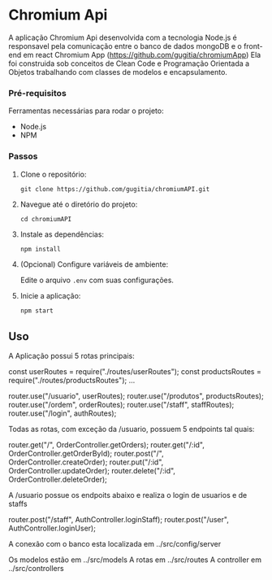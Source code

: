# Chromium Api

A aplicação Chromium Api desenvolvida com a tecnologia Node.js é responsavel pela comunicação entre o banco de dados mongoDB e o front-end em react Chromium App (https://github.com/gugitia/chromiumApp)
Ela foi construida sob conceitos de Clean Code e Programação Orientada a Objetos trabalhando com classes de modelos e encapsulamento.

### Pré-requisitos

Ferramentas necessárias para rodar o projeto:
- Node.js
- NPM

### Passos

1. Clone o repositório:
    ```
    git clone https://github.com/gugitia/chromiumAPI.git
    ```
2. Navegue até o diretório do projeto:
    ```
    cd chromiumAPI
    ```
3. Instale as dependências:
    ```bash
    npm install
    ```
4. (Opcional) Configure variáveis de ambiente:

    Edite o arquivo `.env` com suas configurações.

5. Inicie a aplicação:
    ```bash
    npm start
    ```

## Uso

A Aplicação possui 5 rotas principais:

const userRoutes = require("./routes/userRoutes");
const productsRoutes = require("./routes/productsRoutes");
...

router.use("/usuario", userRoutes);
router.use("/produtos", productsRoutes);
router.use("/ordem", orderRoutes);
router.use("/staff", staffRoutes);
router.use("/login", authRoutes);

Todas as rotas, com exceção da /usuario, possuem 5 endpoints tal quais:

router.get("/", OrderController.getOrders);
router.get("/:id", OrderController.getOrderById);
router.post("/", OrderController.createOrder);
router.put("/:id", OrderController.updateOrder);
router.delete("/:id", OrderController.deleteOrder);

A /usuario possue os endpoits abaixo e realiza o login de usuarios e de staffs

router.post("/staff", AuthController.loginStaff);
router.post("/user", AuthController.loginUser);

A conexão com o banco esta localizada em ../src/config/server

Os modelos estão em ../src/models
A rotas em ../src/routes
A controller em ../src/controllers
